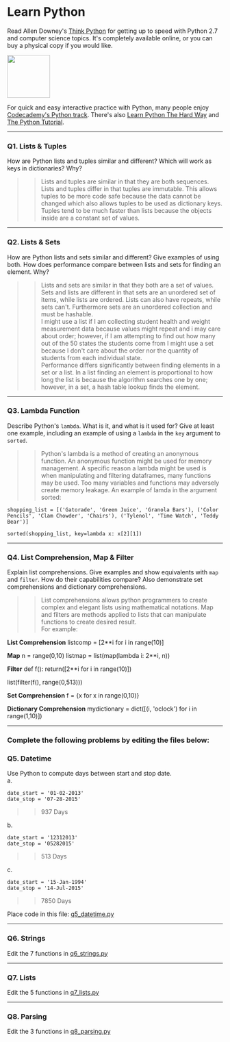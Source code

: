 # Learn Python

Read Allen Downey's [Think Python](http://www.greenteapress.com/thinkpython/) for getting up to speed with Python 2.7 and computer science topics. It's completely available online, or you can buy a physical copy if you would like.

<a href="http://www.greenteapress.com/thinkpython/"><img src="img/think_python.png" style="width: 100px;" target="_blank"></a>

For quick and easy interactive practice with Python, many people enjoy [Codecademy's Python track](http://www.codecademy.com/en/tracks/python). There's also [Learn Python The Hard Way](http://learnpythonthehardway.org/book/) and [The Python Tutorial](https://docs.python.org/2/tutorial/).

---

### Q1. Lists &amp; Tuples

How are Python lists and tuples similar and different? Which will work as keys in dictionaries? Why?

>> Lists and tuples are similar in that they are both sequences. Lists and tuples differ in that tuples are immutable. This allows tuples to be more code safe because the data cannot be changed which also allows tuples to be used as dictionary keys. Tuples tend to be much faster than lists because the objects inside are a constant set of values. 

---

### Q2. Lists &amp; Sets

How are Python lists and sets similar and different? Give examples of using both. How does performance compare between lists and sets for finding an element. Why?

>> Lists and sets are similar in that they both are a set of values. Sets and lists are different in that sets are an unordered set of items, while lists are ordered. Lists can also have repeats, while sets can't. Furthermore sets are an unordered collection and must be hashable.    
I might use a list if I am collecting student health and weight measurement data because values might repeat and i may care about order; however, if I am attempting to find out how many out of the 50 states the students come from I might use a set because I don't care about the order nor the quantity of students from each individual state.    
Performance differs significantly between finding elements in a set or a list. In a list finding an element is proportional to how long the list is because the algorithm searches one by one; however, in a set, a hash table lookup finds the element.

---

### Q3. Lambda Function

Describe Python's `lambda`. What is it, and what is it used for? Give at least one example, including an example of using a `lambda` in the `key` argument to `sorted`.

>> Python's lambda is a method of creating an anonymous function. An anonymous function might be used for memory management. A specific reason a lambda might be used is when manipulating and filtering dataframes, many functions may be used. Too many variables and functions may adversely create memory leakage. An example of lamda in the argument sorted:    

```
shopping_list = [('Gatorade', 'Green Juice', 'Granola Bars'), ('Color Pencils', 'Clam Chowder', 'Chairs'), ('Tylenol', 'Time Watch', 'Teddy Bear')] 

sorted(shopping_list, key=lambda x: x[2][1])
```

---

### Q4. List Comprehension, Map &amp; Filter

Explain list comprehensions. Give examples and show equivalents with `map` and `filter`. How do their capabilities compare? Also demonstrate set comprehensions and dictionary comprehensions.

>> List comprehensions allows python programmers to create complex and elegant lists using mathematical notations. Map and filters are methods applied to lists that can manipulate functions to create desired result.   
For example:


**List Comprehension**
listcomp = [2**i for i in range(10)]

**Map**
n = range(0,10)
listmap = list(map(lambda i: 2**i, n))

**Filter**
def f():
	return([2**i for i in range(10)])

list(filter(f(), range(0,513)))

**Set Comprehension**
f = {x for x in range(0,10)}

**Dictionary Comprehension**
mydictionary = dict([(i, 'oclock') for i in range(1,10)])


---

### Complete the following problems by editing the files below:

### Q5. Datetime
Use Python to compute days between start and stop date.   
a.  

```
date_start = '01-02-2013'    
date_stop = '07-28-2015'
```

>> 937 Days

b.  
```
date_start = '12312013'  
date_stop = '05282015'  
```

>> 513 Days

c.  
```
date_start = '15-Jan-1994'      
date_stop = '14-Jul-2015'  
```

>> 7850 Days

Place code in this file: [q5_datetime.py](python/q5_datetime.py)

---

### Q6. Strings
Edit the 7 functions in [q6_strings.py](python/q6_strings.py)

---

### Q7. Lists
Edit the 5 functions in [q7_lists.py](python/q7_lists.py)

---

### Q8. Parsing
Edit the 3 functions in [q8_parsing.py](python/q8_parsing.py)





